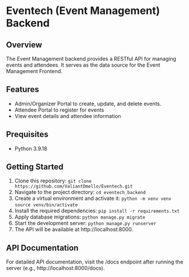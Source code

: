 # Eventech (Event Management) Backend

## Overview
The Event Management backend provides a RESTful API for managing events and attendees. It serves as the data source for the Event Management Frontend.

## Features

* Admin/Organizer Portal to create, update, and delete events.
* Attendee Portal to register for events
* View event details and attendee information

## Prequisites

* Python 3.9.18

## Getting Started

1. Clone this repository: ```git clone https://github.com/ValiantDmello/Eventech.git```
2. Navigate to the project directory: ```cd eventech_backend```
3. Create a virtual environment and activate it: ```python -m venv venv``` <br>
```source venv/bin/activate```
4. Install the required dependencies: ```pip install -r requirements.txt```
5. Apply database migrations: ```python manage.py migrate```
6. Start the development server: ```python manage.py runserver```
7. The API will be available at http://localhost:8000.

## API Documentation
For detailed API documentation, visit the /docs endpoint after running the server (e.g., http://localhost:8000/docs).
